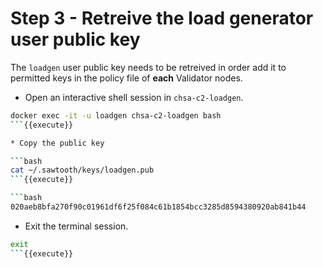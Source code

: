 # Step 3 - Retreive the load generator user public key

The `loadgen` user public key needs to be retreived in order add it to permitted keys in the policy file of **each** Validator nodes.

* Open an interactive shell session in `chsa-c2-loadgen`.

```bash
docker exec -it -u loadgen chsa-c2-loadgen bash
```{{execute}}

* Copy the public key

```bash
cat ~/.sawtooth/keys/loadgen.pub
```{{execute}}

```bash
020aeb8bfa270f90c01961df6f25f084c61b1854bcc3285d8594380920ab841b44
```

* Exit the terminal session.

```bash
exit
```{{execute}}
